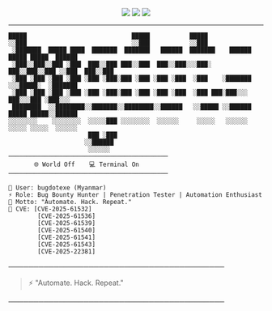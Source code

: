 <p align="center">
  <img src="https://img.shields.io/badge/Bug%20Bounty-Cyber-green?style=for-the-badge&logo=hackthebox&logoColor=white" />
  <img src="https://img.shields.io/badge/Automation-Addict-purple?style=for-the-badge&logo=python&logoColor=white" />
  <img src="https://img.shields.io/badge/Penetration%20Tester-Myanmar-blue?style=for-the-badge&logo=tor&logoColor=white" />
</p>

---

```
█████                             █████           █████
░░███                             ░░███           ░░███
 ░███████  █████ ████  ███████  ███████   ██████  ███████    ██████  █████ █████  ██████
 ░███░░███░░███ ░███  ███░░███ ███░░███  ███░░███░░░███░    ███░░███░░███ ░░███  ███░░███
 ░███ ░███ ░███ ░███ ░███ ░███░███ ░███ ░███ ░███  ░███    ░███████  ░░░█████░  ░███████
 ░███ ░███ ░███ ░███ ░███ ░███░███ ░███ ░███ ░███  ░███ ███░███░░░    ███░░░███ ░███░░░
 ████████  ░░████████░░███████░░████████░░██████   ░░█████ ░░██████  █████ █████░░██████
░░░░░░░░    ░░░░░░░░  ░░░░░███ ░░░░░░░░  ░░░░░░     ░░░░░   ░░░░░░  ░░░░░ ░░░░░  ░░░░░░
                      ███ ░███
                     ░░██████
                      ░░░░░░
────────────────────────────────────────────
       🌐 World Off    💻 Terminal On       
────────────────────────────────────────────

👾 User: bugdotexe (Myanmar)
⚡ Role: Bug Bounty Hunter | Penetration Tester | Automation Enthusiast
🎯 Motto: "Automate. Hack. Repeat."
🧠 CVE: [CVE-2025-61532]
        [CVE-2025-61536]
        [CVE-2025-61539]
        [CVE-2025-61540]
        [CVE-2025-61541]
        [CVE-2025-61543]
        [CVE-2025-22381]
```
───────────────────────────────────────────

> ⚡️ "Automate. Hack. Repeat."  

───────────────────────────────────────────

